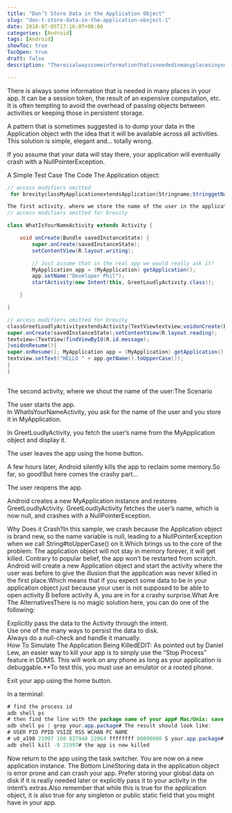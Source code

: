 ```yaml
---
title: "Don’t Store Data in the Application Object"
slug: "don-t-store-data-in-the-application-obxject-1"
date: 2018-07-05T17:16:07+08:00
categories: [Android]
tags: [Android]
showToc: true
TocOpen: true
draft: false
description: "Thereisalwayssomeinformationthatisneededinmanyplacesinyour"

---
```

                
There is always some information that is needed in many places in your app. It can be a session token, the result of an expensive computation, etc. It is often tempting to avoid the overhead of passing objects between activities or keeping those in persistent storage.

A pattern that is sometimes suggested is to dump your data in the Application object with the idea that it will be available across all activities. This solution is simple, elegant and… totally wrong.

If you assume that your data will stay there, your application will eventually crash with a NullPointerException.

A Simple Test Case
The Code
The Application object:
```java
// access modifiers omitted
 for brevityclassMyApplicationextendsApplication{Stringname;StringgetName(){returnname;}voidsetName(Stringname){this.name=name;}}

The first activity, where we store the name of the user in the application object:
// access modifiers omitted for brevity

class WhatIsYourNameActivity extends Activity {

    void onCreate(Bundle savedInstanceState) {
        super.onCreate(savedInstanceState);
        setContentView(R.layout.writing);

        // Just assume that in the real app we would really ask it!
        MyApplication app = (MyApplication) getApplication();
        app.setName("Developer Phil");
        startActivity(new Intent(this, GreetLoudlyActivity.class));

    }

}

// access modifiers omitted for brevity
classGreetLoudlyActivityextendsActivity{TextViewtextview;voidonCreate(BundlesavedInstanceState){
super.onCreate(savedInstanceState);setContentView(R.layout.reading);
textview=(TextView)findViewById(R.id.message);
}voidonResume(){
super.onResume(); MyApplication app = (MyApplication) getApplication();
textview.setText("HELLO " + app.getName().toUpperCase());
}
}
 
```
The second activity, where we shout the name of the user:The Scenario  

The user starts the app.  
In WhatIsYourNameActivity, you ask for the name of the user and you store it in MyApplication.  

In GreetLoudlyActivity, you fetch the user’s name from the MyApplication object and display it.  

The user leaves the app using the home button.  

A few hours later, Android silently kills the app to reclaim some memory.So far, so good!But here comes the crashy part…  

The user reopens the app.  

Android creates a new MyApplication instance and restores GreetLoudlyActivity.
GreetLoudlyActivity fetches the user’s name, which is now null, and crashes with a NullPointerException.  

Why Does it Crash?In this sample, we crash because the Application object is brand new, so the name variable is null, leading to a NullPointerException when we call String#toUpperCase() on it.Which brings us to the core of the problem: The application object will not stay in memory forever, it will get killed. Contrary to popular belief, the app won’t be restarted from scratch. Android will create a new Application object and start the activity where the user was before to give the illusion that the application was never killed in the first place.Which means that if you expect some data to be in your application object just because your user is not supposed to be able to open activity B before activity A, you are in for a crashy surprise.What Are The AlternativesThere is no magic solution here, you can do one of the following:  


Explicitly pass the data to the Activity through the intent.  
Use one of the many ways to persist the data to disk.  
Always do a null-check and handle it manually.  
How To Simulate The Application Being KilledEDIT: As pointed out by Daniel Lew, an easier way to kill your app is to simply use the “Stop Process” feature in DDMS. This will work on any phone as long as your application is debuggable.**To test this, you must use an emulator or a rooted phone.  

Exit your app using the home button.    

In a terminal:  
```java 
# find the process id  
adb shell ps  
# then find the line with the package name of your app# Mac/Unix: save some time by using grep:
adb shell ps | grep your.app.package# The result should look like:
# USER PID PPID VSIZE RSS WCHAN PC NAME
# u0_a198 21997 160 827940 22064 ffffffff 00000000 S your.app.package# Kill the app by PID
adb shell kill -9 21997# the app is now killed
```
Now return to the app using the task switcher.
You are now on a new application instance.
The Bottom LineStoring data in the application object is error prone and can crash your app. Prefer storing your global data on disk if it is really needed later or explicitly pass it to your activity in the intent’s extras.Also remember that while this is true for the application object, it is also true for any singleton or public static field that you might have in your app.